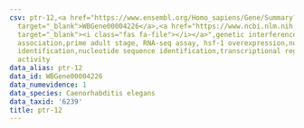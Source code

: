 ```yaml
---
csv: ptr-12,<a href="https://www.ensembl.org/Homo_sapiens/Gene/Summary?db=core;g=WBGene00004226"
  target="_blank">WBGene00004226</a>,<a href="https://www.ncbi.nlm.nih.gov/pubmed/30894454"
  target="_blank"><i class="fas fa-file"></i></a>",genetic interference,functional
  association,prime adult stage, RNA-seq assay, hsf-1 overexpression,nucleotide sequence
  identification,nucleotide sequence identification,transcriptional regulation,up-regulates
  activity
data_alias: ptr-12
data_id: WBGene00004226
data_numevidence: 1
data_species: Caenorhabditis elegans
data_taxid: '6239'
title: ptr-12
---
```

